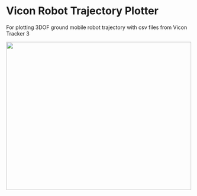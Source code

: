 # Vicon Robot Trajectory Plotter

For plotting 3DOF ground mobile robot trajectory with csv files from Vicon Tracker 3 

<img src="https://user-images.githubusercontent.com/52514970/168733882-b421be54-b0ef-4ecd-ae83-8c51187405d0.png" width="500" height="400">
